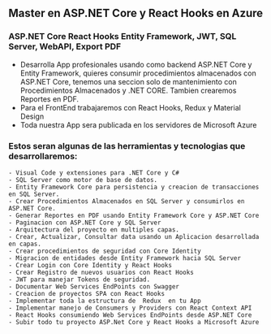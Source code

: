 ## Master en ASP.NET Core y React Hooks en Azure
### ASP.NET Core React Hooks Entity Framework, JWT, SQL Server, WebAPI, Export PDF
- Desarrolla App profesionales usando como backend ASP.NET Core y Entity Framework, quieres consumir procedimientos almacenados con ASP.NET Core, tenemos una seccion solo de mantenimiento con Procedimientos Almacenados y .NET CORE. Tambien crearemos Reportes en PDF.
- Para el FrontEnd trabajaremos con React Hooks, Redux y Material Design
- Toda nuestra App sera publicada en los servidores de Microsoft Azure

### Estos seran algunas de las herramientas y tecnologias que desarrollaremos:

    - Visual Code y extensiones para .NET Core y C#
    - SQL Server como motor de base de datos.
    - Entity Framework Core para persistencia y creacion de transacciones en SQL Server.
    - Crear Procedimientos Almacenados en SQL Server y consumirlos en ASP.NET Core.
    - Generar Reportes en PDF usando Entity Framework Core y ASP.NET Core
    - Paginacion con ASP.NET Core y SQL Server
    - Arquitectura del proyecto en multiples capas.
    - Crear, Actualizar, Consultar data usando un Aplicacion desarrollada en capas.
    - Crear procedimientos de seguridad con Core Identity
    - Migracion de entidades desde Entity Framework hacia SQL Server
    - Crear Login con Core Identity y React Hooks
    - Crear Registro de nuevos usuarios con React Hooks
    - JWT para manejar Tokens de seguridad.
    - Documentar Web Services EndPoints con Swagger
    - Creacion de proyectos SPA con React Hooks
    - Implementar toda la estructura de  Redux  en tu App
    - Implementar manejo de Consumers y Providers con React Context API
    - React Hooks consumiendo Web Services EndPoints desde ASP.NET Core
    - Subir todo tu proyecto ASP.Net Core y React Hooks a Microsoft Azure